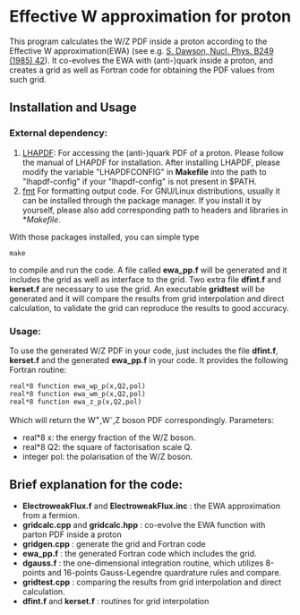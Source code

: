 # Effective W approximation for proton

This program calculates the W/Z PDF inside a proton according to the Effective W approximation(EWA) (see e.g. [S. Dawson, Nucl. Phys. B249 (1985) 42](https://doi.org/10.1016/0550-3213(85)90038-0)).
It co-evolves the EWA with (anti-)quark inside a proton, and creates a grid
as well as Fortran code for obtaining the PDF values from such grid.

## Installation and Usage
### External dependency:
1. [LHAPDF](https://lhapdf.hepforge.org):
  For accessing the (anti-)quark PDF of a proton.
  Please follow the manual of LHAPDF for installation.
  After installing LHAPDF, please modify the variable "LHAPDFCONFIG" in **Makefile** into the path to "lhapdf-config" if your "lhapdf-config" is not present in $PATH.
2. [fmt](https://fmt.dev)
  For formatting output code.
  For GNU/Linux distributions, usually it can be installed through the package manager.
  If you install it by yourself, please also add corresponding path to headers and libraries in **Makefile*.

With those packages installed, you can simple type
```Shell
make
```
to compile and run the code.
A file called **ewa_pp.f** will be generated and it includes the grid as well as interface to the grid.
Two extra file **dfint.f** and **kerset.f** are necessary to use the grid.
An executable **gridtest** will be generated and it will compare the results from grid interpolation and direct calculation, to validate the grid can reproduce the results to good accuracy.

### Usage:
To use the generated W/Z PDF in your code, just includes the file **dfint.f**, **kerset.f** and the generated **ewa_pp.f** in your code.
It provides the following Fortran routine:
```Fortran
real*8 function ewa_wp_p(x,Q2,pol)
real*8 function ewa_wm_p(x,Q2,pol)
real*8 function ewa_z_p(x,Q2,pol)
```
Which will return the W<sup>+</sup>,W<sup>-</sup>,Z boson PDF correspondingly.
Parameters:

- real*8 x: the energy fraction of the W/Z boson.
- real*8 Q2: the square of factorisation scale Q.
- integer pol: the polarisation of the W/Z boson.

## Brief explanation for the code:

- **ElectroweakFlux.f** and **ElectroweakFlux.inc** : the EWA approximation from a fermion.
- **gridcalc.cpp** and **gridcalc.hpp** : co-evolve the EWA function with parton PDF inside a proton
- **gridgen.cpp** : generate the grid and Fortran code
- **ewa_pp.f** : the generated Fortran code which includes the grid.
- **dgauss.f** : the one-dimensional integration routine, which utilizes 8-points and 16-points Gauss-Legendre quardrature rules and compare.
- **gridtest.cpp** : comparing the results from grid interpolation and direct calculation.
- **dfint.f** and **kerset.f** : routines for grid interpolation